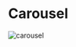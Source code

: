 # Carousel

![carousel](https://user-images.githubusercontent.com/67917734/103306649-c0d73f80-4a16-11eb-9a57-04105a77f560.png)
